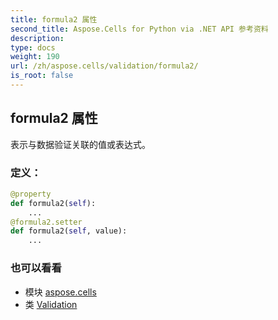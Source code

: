 ```yaml
---
title: formula2 属性
second_title: Aspose.Cells for Python via .NET API 参考资料
description:
type: docs
weight: 190
url: /zh/aspose.cells/validation/formula2/
is_root: false
---
```

## formula2 属性

表示与数据验证关联的值或表达式。
### 定义：
```python
@property
def formula2(self):
    ...
@formula2.setter
def formula2(self, value):
    ...
```

### 也可以看看
* 模块 [aspose.cells](../../)
* 类 [Validation](/cells/python-net/zh/aspose.cells/validation)
